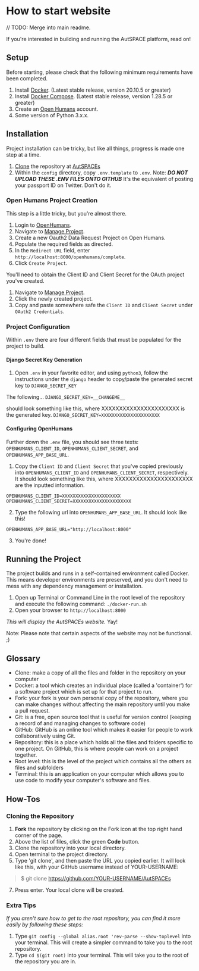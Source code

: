 # How to start website

// TODO: Merge into main readme. 

If you're interested in building and running the AutSPACE platform, read on!

## Setup
Before starting, please check that the following minimum requirements have been completed.

1. Install [Docker](https://www.docker.com/products/docker-desktop). (Latest stable release, version 20.10.5 or greater)
2. Install [Docker Compose](https://docs.docker.com/compose/install/). (Latest stable release, version 1.28.5 or greater)
3. Create an [Open Humans](https://www.openhumans.org/) account.
4. Some version of Python 3.x.x.

## Installation
Project installation can be tricky, but like all things, progress is made one step at a time. 

1. [Clone](#cloning-the-repository) the repository at [AutSPACEs](https://github.com/GeorgiaHCA/AutSPACEs)
2. Within the `config` directory, copy `.env.template` to `.env`. 
  Note: ***DO NOT UPLOAD THESE .ENV FILES ONTO GITHUB*** It's the equivalent of posting your passport ID on Twitter. Don't do it.

### Open Humans Project Creation
This step is a little tricky, but you're almost there. 

1. Login to [OpenHumans](openhumans.org). 
2. Navigate to [Manage Project](https://www.openhumans.org/direct-sharing/projects/manage/).
3. Create a new Oauth2 Data Request Project on Open Humans. 
4. Populate the required fields as directed. 
5. In the `Redirect URL` field, enter `http://localhost:8000/openhumans/complete`.
6. Click `Create Project`.

You'll need to obtain the Client ID and Client Secret for the OAuth project you've created. 

1. Navigate to [Manage Project](https://www.openhumans.org/direct-sharing/projects/manage/).
2. Click the newly created project. 
3. Copy and paste somewhere safe the `Client ID` and `Client Secret` under `OAuth2 Credentials`. 

### Project Configuration 
Within `.env` there are four different fields that must be populated for the project to build.

#### Django Secret Key Generation
1. Open `.env` in your favorite editor, and using `python3`, follow the instructions under the `django` header to copy/paste the generated secret key to `DJANGO_SECRET_KEY` 

The following...
`DJANGO_SECRET_KEY=__CHANGEME__`

should look something like this, where XXXXXXXXXXXXXXXXXXXXXX is the generated key. 
`DJANGO_SECRET_KEY=XXXXXXXXXXXXXXXXXXXXXX`

#### Configuring OpenHumans
Further down the `.env` file, you should see three texts: `OPENHUMANS_CLIENT_ID`, `OPENHUMANS_CLIENT_SECRET`, and `OPENHUMANS_APP_BASE_URL`.

1. Copy the `Client ID` and `Client Secret` that you've copied previously into `OPENHUMANS_CLIENT_ID` and `OPENHUMANS_CLIENT_SECRET`, respectively.
It should look something like this, where XXXXXXXXXXXXXXXXXXXXXX are the inputted information. 
```
OPENHUMANS_CLIENT_ID=XXXXXXXXXXXXXXXXXXXXXX
OPENHUMANS_CLIENT_SECRET=XXXXXXXXXXXXXXXXXXXXXX
````

2. Type the following url into `OPENHUMANS_APP_BASE_URL`.
It should look like this!

```
OPENHUMANS_APP_BASE_URL="http://localhost:8000"
```

3. You're done!

## Running the Project
The project builds and runs in a self-contained environment called Docker. This means developer environments are preserved, and you don't need to mess with any dependency management or installation.

1. Open up Terminal or Command Line in the root level of the repository and execute the following command: `./docker-run.sh`
2. Open your browser to `http://localhost:8000`

*This will display the AutSPACEs website.* Yay!

Note: Please note that certain aspects of the website may not be functional. ;)

## Glossary 

* Clone: make a copy of all the files and folder in the repository on your computer
* Docker: a tool which creates an individual place (called a 'container') for a software project which is set up for that project to run.
* Fork: your fork is your own personal copy of the repository, where you can make changes without affecting the main repository until you make a pull request. 
* Git: is a free, open source tool that is useful for version control (keeping a record of and managing changes to software code)
* GitHub: GitHub is an online tool which makes it easier for people to work collaboratively using Git. 
* Repository: this is a place which holds all the files and folders specific to one project. On GitHub, this is where people can work on a project together. 
* Root level: this is the level of the project which contains all the others as files and subfolders
* Terminal: this is an application on your computer which allows you to use code to modify your computer's software and files. 

## How-Tos 

### Cloning the Repository
  1. **Fork** the repository by clicking on the Fork icon at the top right hand corner of the page. 
  2. Above the list of files, click the green **Code** button.
  3. Clone the repository into your local directory. 
  4. Open terminal to the project directory.
  5. Type 'git clone', and then paste the URL you copied earlier. It will look like this, with your GitHub username instead of YOUR-USERNAME:
  >$ git clone https://github.com/YOUR-USERNAME/AutSPACEs
  7. Press enter. Your local clone will be created. 

### Extra Tips

*If you aren't sure how to get to the root repository, you can find it more easily by following these steps:* 

  1. Type `git config --global alias.root 'rev-parse --show-toplevel` into your terminal. This will create a simpler command to take you to the root repository. 
  2. Type `cd $(git root)` into your terminal. This will take you to the root of the repository you are in. 
